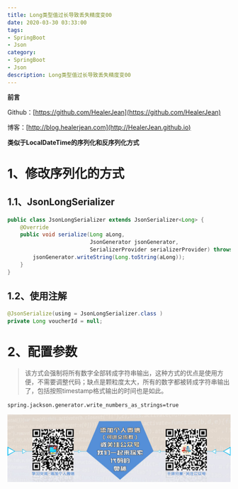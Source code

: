 ```yaml
---
title: Long类型值过长导致丢失精度变00
date: 2020-03-30 03:33:00
tags: 
- SpringBoot
- Json
category: 
- SpringBoot
- Json
description: Long类型值过长导致丢失精度变00
---
```




**前言**     

 Github：[https://github.com/HealerJean](https://github.com/HealerJean)         

 博客：[http://blog.healerjean.com](http://HealerJean.github.io)            



**类似于LocalDateTime的序列化和反序列化方式**



# 1、修改序列化的方式  

## 1.1、JsonLongSerializer

```java
public class JsonLongSerializer extends JsonSerializer<Long> {
    @Override
    public void serialize(Long aLong, 
                          JsonGenerator jsonGenerator, 
                          SerializerProvider serializerProvider) throws IOException {
        jsonGenerator.writeString(Long.toString(aLong));
    }
}

```



## 1.2、使用注解

```java
@JsonSerialize(using = JsonLongSerializer.class )
private Long voucherId = null;
```



# 2、配置参数   

> 该方式会强制将所有数字全部转成字符串输出，这种方式的优点是使用方便，不需要调整代码；缺点是颗粒度太大，所有的数字都被转成字符串输出了，包括按照timestamp格式输出的时间也是如此。   



```properties
spring.jackson.generator.write_numbers_as_strings=true
```



![ContactAuthor](https://raw.githubusercontent.com/HealerJean/HealerJean.github.io/master/assets/img/artical_bottom.jpg)





<link rel="stylesheet" href="https://unpkg.com/gitalk/dist/gitalk.css">

<script src="https://unpkg.com/gitalk@latest/dist/gitalk.min.js"></script> 
<div id="gitalk-container"></div>    
 <script type="text/javascript">
    var gitalk = new Gitalk({
		clientID: `1d164cd85549874d0e3a`,
		clientSecret: `527c3d223d1e6608953e835b547061037d140355`,
		repo: `HealerJean.github.io`,
		owner: 'HealerJean',
		admin: ['HealerJean'],
		id: 'N4jn0CBmA7wFRaKO',
    });
    gitalk.render('gitalk-container');
</script> 

